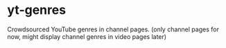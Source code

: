 # yt-genres
Crowdsourced YouTube genres in channel pages. (only channel pages for now, might display channel genres in video pages later)
